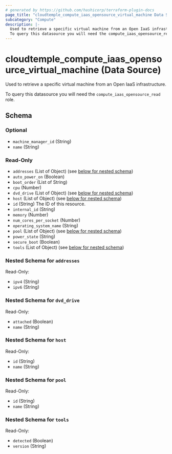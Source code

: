 ```yaml
---
# generated by https://github.com/hashicorp/terraform-plugin-docs
page_title: "cloudtemple_compute_iaas_opensource_virtual_machine Data Source - terraform-provider-cloudtemple"
subcategory: "Compute"
description: |-
  Used to retrieve a specific virtual machine from an Open IaaS infrastructure.
  To query this datasource you will need the compute_iaas_opensource_read role.
---
```


# cloudtemple_compute_iaas_opensource_virtual_machine (Data Source)

Used to retrieve a specific virtual machine from an Open IaaS infrastructure.

To query this datasource you will need the `compute_iaas_opensource_read` role.



<!-- schema generated by tfplugindocs -->
## Schema

### Optional

- `machine_manager_id` (String)
- `name` (String)

### Read-Only

- `addresses` (List of Object) (see [below for nested schema](#nestedatt--addresses))
- `auto_power_on` (Boolean)
- `boot_order` (List of String)
- `cpu` (Number)
- `dvd_drive` (List of Object) (see [below for nested schema](#nestedatt--dvd_drive))
- `host` (List of Object) (see [below for nested schema](#nestedatt--host))
- `id` (String) The ID of this resource.
- `internal_id` (String)
- `memory` (Number)
- `num_cores_per_socket` (Number)
- `operating_system_name` (String)
- `pool` (List of Object) (see [below for nested schema](#nestedatt--pool))
- `power_state` (String)
- `secure_boot` (Boolean)
- `tools` (List of Object) (see [below for nested schema](#nestedatt--tools))

<a id="nestedatt--addresses"></a>
### Nested Schema for `addresses`

Read-Only:

- `ipv4` (String)
- `ipv6` (String)


<a id="nestedatt--dvd_drive"></a>
### Nested Schema for `dvd_drive`

Read-Only:

- `attached` (Boolean)
- `name` (String)


<a id="nestedatt--host"></a>
### Nested Schema for `host`

Read-Only:

- `id` (String)
- `name` (String)


<a id="nestedatt--pool"></a>
### Nested Schema for `pool`

Read-Only:

- `id` (String)
- `name` (String)


<a id="nestedatt--tools"></a>
### Nested Schema for `tools`

Read-Only:

- `detected` (Boolean)
- `version` (String)



